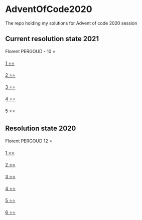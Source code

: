 # AdventOfCode2020

The repo holding my solutions for Advent of code 2020 session

## Current resolution state 2021

Florent PERGOUD - 10 :star:

[1 :star::star:](src/2021/Day%201)

[2 :star::star:](src/2021/Day%202)

[3 :star::star:](src/2021/Day%203)

[4 :star::star:](src/2021/Day%204)

[5 :star::star:](src/2021/Day%205)

## Resolution state 2020

Florent PERGOUD 12 :star:

[1 :star::star:](src/2020/Day%201)

[2 :star::star:](src/2020/Day%202)

[3 :star::star:](src/2020/Day%203)

[4 :star::star:](src/2020/Day%204)

[5 :star::star:](src/2020/Day5)

[6 :star::star:](src/2020/Day6)
